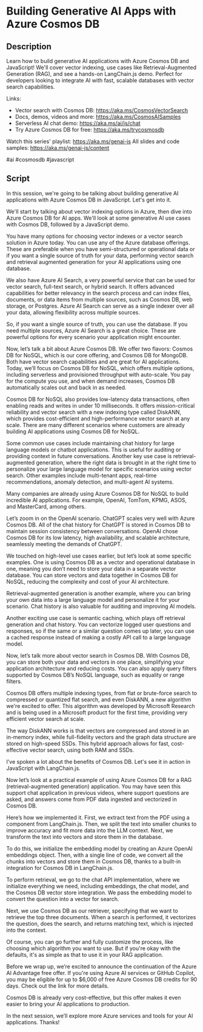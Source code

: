 # Building Generative AI Apps with Azure Cosmos DB

## Description

Learn how to build generative AI applications with Azure Cosmos DB and JavaScript! We'll cover vector indexing, use cases like Retrieval-Augmented Generation (RAG), and see a hands-on LangChain.js demo. Perfect for developers looking to integrate AI with fast, scalable databases with vector search capabilities.

Links:
- Vector search with Cosmos DB: https://aka.ms/CosmosVectorSearch
- Docs, demos, videos and more: https://aka.ms/CosmosAISamples
- Serverless AI chat demo: https://aka.ms/ai/js/chat
- Try Azure Cosmos DB for free: https://aka.ms/trycosmosdb

Watch this series' playlist: https://aka.ms/genai-js
All slides and code samples: https://aka.ms/genai-js/content

#ai #cosmosdb #javascript

## Script

In this session, we're going to be talking about building generative AI applications with Azure Cosmos DB in JavaScript. Let's get into it.

We'll start by talking about vector indexing options in Azure, then dive into Azure Cosmos DB for AI apps. We'll look at some generative AI use cases with Cosmos DB, followed by a JavaScript demo.

You have many options for choosing vector indexes or a vector search solution in Azure today. You can use any of the Azure database offerings. These are preferable when you have semi-structured or operational data or if you want a single source of truth for your data, performing vector search and retrieval augmented generation for your AI applications using one database. 

We also have Azure AI Search, a very powerful service that can be used for vector search, full-text search, or hybrid search. It offers advanced capabilities for better relevancy in the search process and can index files, documents, or data items from multiple sources, such as Cosmos DB, web storage, or Postgres. Azure AI Search can serve as a single indexer over all your data, allowing flexibility across multiple sources. 

So, if you want a single source of truth, you can use the database. If you need multiple sources, Azure AI Search is a great choice. These are powerful options for every scenario your application might encounter.

Now, let’s talk a bit about Azure Cosmos DB. We offer two flavors: Cosmos DB for NoSQL, which is our core offering, and Cosmos DB for MongoDB. Both have vector search capabilities and are great for AI applications. Today, we’ll focus on Cosmos DB for NoSQL, which offers multiple options, including serverless and provisioned throughput with auto-scale. You pay for the compute you use, and when demand increases, Cosmos DB automatically scales out and back in as needed.

Cosmos DB for NoSQL also provides low-latency data transactions, often enabling reads and writes in under 10 milliseconds. It offers mission-critical reliability and vector search with a new indexing type called DiskANN, which provides cost-efficient and high-performance vector search at any scale. There are many different scenarios where customers are already building AI applications using Cosmos DB for NoSQL.

Some common use cases include maintaining chat history for large language models or chatbot applications. This is useful for auditing or providing context in future conversations. Another key use case is retrieval-augmented generation, where the right data is brought in at the right time to personalize your large language model for specific scenarios using vector search. Other examples include multi-tenant apps, real-time recommendations, anomaly detection, and multi-agent AI systems.

Many companies are already using Azure Cosmos DB for NoSQL to build incredible AI applications. For example, OpenAI, TomTom, KPMG, ASOS, and MasterCard, among others.

Let’s zoom in on the OpenAI scenario. ChatGPT scales very well with Azure Cosmos DB. All of the chat history for ChatGPT is stored in Cosmos DB to maintain session consistency between conversations. OpenAI chose Cosmos DB for its low latency, high availability, and scalable architecture, seamlessly meeting the demands of ChatGPT.

We touched on high-level use cases earlier, but let’s look at some specific examples. One is using Cosmos DB as a vector and operational database in one, meaning you don’t need to store your data in a separate vector database. You can store vectors and data together in Cosmos DB for NoSQL, reducing the complexity and cost of your AI architecture.

Retrieval-augmented generation is another example, where you can bring your own data into a large language model and personalize it for your scenario. Chat history is also valuable for auditing and improving AI models.

Another exciting use case is semantic caching, which plays off retrieval generation and chat history. You can vectorize logged user questions and responses, so if the same or a similar question comes up later, you can use a cached response instead of making a costly API call to a large language model.

Now, let’s talk more about vector search in Cosmos DB. With Cosmos DB, you can store both your data and vectors in one place, simplifying your application architecture and reducing costs. You can also apply query filters supported by Cosmos DB’s NoSQL language, such as equality or range filters. 

Cosmos DB offers multiple indexing types, from flat or brute-force search to compressed or quantized flat search, and even DiskANN, a new algorithm we're excited to offer. This algorithm was developed by Microsoft Research and is being used in a Microsoft product for the first time, providing very efficient vector search at scale.

The way DiskANN works is that vectors are compressed and stored in an in-memory index, while full-fidelity vectors and the graph data structure are stored on high-speed SSDs. This hybrid approach allows for fast, cost-effective vector search, using both RAM and SSDs.

I’ve spoken a lot about the benefits of Cosmos DB. Let's see it in action in JavaScript with LangChain.js. 

Now let’s look at a practical example of using Azure Cosmos DB for a RAG (retrieval-augmented generation) application. You may have seen this support chat application in previous videos, where support questions are asked, and answers come from PDF data ingested and vectorized in Cosmos DB.

Here’s how we implemented it. First, we extract text from the PDF using a component from LangChain.js. Then, we split the text into smaller chunks to improve accuracy and fit more data into the LLM context. Next, we transform the text into vectors and store them in the database.

To do this, we initialize the embedding model by creating an Azure OpenAI embeddings object. Then, with a single line of code, we convert all the chunks into vectors and store them in Cosmos DB, thanks to a built-in integration for Cosmos DB in LangChain.js.

To perform retrieval, we go to the chat API implementation, where we initialize everything we need, including embeddings, the chat model, and the Cosmos DB vector store integration. We pass the embedding model to convert the question into a vector for search.

Next, we use Cosmos DB as our retriever, specifying that we want to retrieve the top three documents. When a search is performed, it vectorizes the question, does the search, and returns matching text, which is injected into the context.

Of course, you can go further and fully customize the process, like choosing which algorithm you want to use. But if you're okay with the defaults, it's as simple as that to use it in your RAG application.

Before we wrap up, we’re excited to announce the continuation of the Azure AI Advantage free offer. If you're using Azure AI services or GitHub Copilot, you may be eligible for up to $6,000 of free Azure Cosmos DB credits for 90 days. Check out the link for more details. 

Cosmos DB is already very cost-effective, but this offer makes it even easier to bring your AI applications to production. 

In the next session, we’ll explore more Azure services and tools for your AI applications. Thanks!
